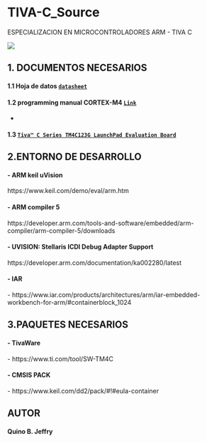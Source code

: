 # TIVA-C_Source
 ESPECIALIZACION EN MICROCONTROLADORES ARM - TIVA C

<img src="https://user-images.githubusercontent.com/47931397/128592547-d0ed1240-b36a-4172-88e8-b57462ea27a9.png">

## 1. DOCUMENTOS NECESARIOS
#### 1.1 Hoja de datos [`datasheet`](https://www.ti.com/lit/ds/symlink/tm4c123gh6pm.pdf?ts=1628247353745&ref_url=https%253A%252F%252Fwww.ti.com%252Fproduct%252FTM4C123GH6PM4)

#### 1.2 programming manual CORTEX-M4 [`Link`](https://developer.arm.com/documentation/ddi0439/b/CHDDIGAC)
- 
#### 1.3 [`Tiva™ C Series TM4C123G LaunchPad Evaluation Board`](https://www.ti.com/lit/ug/spmu296/spmu296.pdf?ts=1628321756023&ref_url=https%253A%252F%252Fwww.google.com%252F)

 <h2>2.ENTORNO DE DESARROLLO</h2>
 <h4>- ARM keil uVision</h4></h4>
 https://www.keil.com/demo/eval/arm.htm
 <h4>- ARM compiler 5 </h4>
 https://developer.arm.com/tools-and-software/embedded/arm-compiler/arm-compiler-5/downloads
  <h4>- UVISION: Stellaris ICDI Debug Adapter Support</h4>
  https://developer.arm.com/documentation/ka002280/latest
 <h4>- IAR </h4>
 - https://www.iar.com/products/architectures/arm/iar-embedded-workbench-for-arm/#containerblock_1024
 
 <h2>3.PAQUETES NECESARIOS</h2>
  <h4>- TivaWare </h4>
 - https://www.ti.com/tool/SW-TM4C
   <h4>- CMSIS PACK </h4>
 - https://www.keil.com/dd2/pack/#!#eula-container

 <h2>AUTOR</h2>
 <h4> Quino B. Jeffry</h4>
